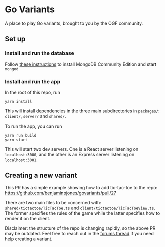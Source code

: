 # Go Variants
A place to play Go variants, brought to you by the OGF community.

## Set up

### Install and run the database

Follow [these instructions](https://www.mongodb.com/docs/manual/administration/install-community/)
to install MongoDB Community Edition and start `mongod`

### Install and run the app

In the root of this repo, run

```
yarn install
```

This will install dependencies in the three main subdirectories in `packages/`: `client/`, `server/` and `shared/`.

To run the app, you can run

```
yarn run build
yarn start
```

This will start two dev servers.  One is a React server listening on `localhost:3000`, and the other is an Express server listening on `localhost:3001`.

## Creating a new variant

This PR has a simple example showing how to add tic-tac-toe to the repo: https://github.com/benjaminpjones/govariants/pull/27

There are two main files to be concerned with: `shared/tictactoe/TicTacToe.ts` and `client/tictactoe/TicTacToeView.ts`.  The former specifies the rules of the game while the latter specifies how to render it on the client.

Disclaimer: the structure of the repo is changing rapidly, so the above PR may be outdated.  Feel free to reach out in the [forums thread](https://forums.online-go.com/t/collective-development-of-a-server-for-variants/43682) if you need help creating a variant.
